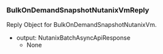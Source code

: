 ### BulkOnDemandSnapshotNutanixVmReply
Reply Object for BulkOnDemandSnapshotNutanixVm.

- output: NutanixBatchAsyncApiResponse
  - None
